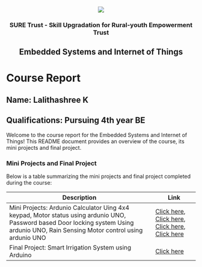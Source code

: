<!-- PROJECT LOGO -->
<br />

<div align="center">
   <img src='https://user-images.githubusercontent.com/73131499/166115643-d3187f47-d38f-41b2-ae42-5ecbbc60de14.png' />


<h3 align="center">SURE Trust - Skill Upgradation for Rural-youth Empowerment Trust</h3>
  <h2> Embedded Systems and Internet of Things </h2>
</div>

# Course Report

## Name: Lalithashree K

## Qualifications: Pursuing 4th year BE

Welcome to the course report for the Embedded Systems and Internet of Things! This README document provides an overview of the course, its mini projects and final project.

### Mini Projects and Final Project

Below is a table summarizing the mini projects and final project completed during the course:

| Description                               | Link                                    |
|-------------------------------------------|-----------------------------------------|
| Mini Projects: Ardunio Calculator Uing 4x4 keypad, Motor status using ardunio UNO, Password based Door locking system Using ardunio UNO, Rain Sensing Motor control using ardunio UNO     | [Click here](https://github.com/sure-trust/G6_ES/tree/main/Mini%20Projects/Lalithashree%20K/Arduino%20Calculator%20Using%204x4%20keypad), [Click here](https://github.com/sure-trust/G6_ES/tree/main/Mini%20Projects/Lalithashree%20K/Motor%20Status%20using%20Ardunio%20UNO), [Click here](https://github.com/sure-trust/G6_ES/tree/main/Mini%20Projects/Lalithashree%20K/Password%20based%20Door%20Locking%20System%20Using%20Arduino%20UNO), [Click here](https://github.com/sure-trust/G6_ES/tree/main/Mini%20Projects/Lalithashree%20K/Rain%20Sensing%20Motor%20Control%20using%20Arduino%20UNO) |
| Final Project: Smart Irrigation System using Arduino     | [Click here](https://github.com/sure-trust/G6_ES/tree/main/Final%20Capstone%20Project/Lalithashree%20K)                        |